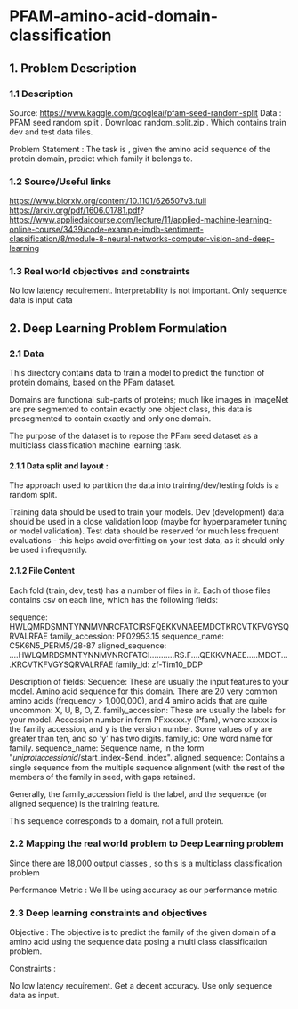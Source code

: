 # PFAM-amino-acid-domain-classification
## 1. Problem Description
### 1.1 Description
Source: https://www.kaggle.com/googleai/pfam-seed-random-split Data : PFAM seed random split . Download random_split.zip . Which contains train dev and test data files.

Problem Statement : The task is , given the amino acid sequence of the protein domain, predict which family it belongs to.
### 1.2 Source/Useful links
https://www.biorxiv.org/content/10.1101/626507v3.full
https://arxiv.org/pdf/1606.01781.pdf?
https://www.appliedaicourse.com/lecture/11/applied-machine-learning-online-course/3439/code-example-imdb-sentiment-classification/8/module-8-neural-networks-computer-vision-and-deep-learning
### 1.3 Real world objectives and constraints
No low latency requirement.
Interpretability is not important.
Only sequence data is input data
## 2. Deep Learning Problem Formulation
### 2.1 Data
This directory contains data to train a model to predict the function of protein domains, based on the PFam dataset.

Domains are functional sub-parts of proteins; much like images in ImageNet are pre segmented to contain exactly one object class, this data is presegmented to contain exactly and only one domain.

The purpose of the dataset is to repose the PFam seed dataset as a multiclass classification machine learning task.

#### 2.1.1 Data split and layout :
The approach used to partition the data into training/dev/testing folds is a random split.

Training data should be used to train your models.
Dev (development) data should be used in a close validation loop (maybe for hyperparameter tuning or model validation).
Test data should be reserved for much less frequent evaluations - this helps avoid overfitting on your test data, as it should only be used infrequently.
#### 2.1.2 File Content
Each fold (train, dev, test) has a number of files in it. Each of those files contains csv on each line, which has the following fields:

sequence: HWLQMRDSMNTYNNMVNRCFATCIRSFQEKKVNAEEMDCTKRCVTKFVGYSQRVALRFAE family_accession: PF02953.15 sequence_name: C5K6N5_PERM5/28-87 aligned_sequence: ....HWLQMRDSMNTYNNMVNRCFATCI...........RS.F....QEKKVNAEE.....MDCT....KRCVTKFVGYSQRVALRFAE family_id: zf-Tim10_DDP

Description of fields: Sequence: These are usually the input features to your model. Amino acid sequence for this domain. There are 20 very common amino acids (frequency > 1,000,000), and 4 amino acids that are quite uncommon: X, U, B, O, Z.
family_accession: These are usually the labels for your model. Accession number in form PFxxxxx.y (Pfam), where xxxxx is the family accession, and y is the version number. Some values of y are greater than ten, and so 'y' has two digits.
family_id: One word name for family.
sequence_name: Sequence name, in the form "𝑢𝑛𝑖𝑝𝑟𝑜𝑡𝑎𝑐𝑐𝑒𝑠𝑠𝑖𝑜𝑛𝑖𝑑/start_index-$end_index".
aligned_sequence: Contains a single sequence from the multiple sequence alignment (with the rest of the members of the family in seed, with gaps retained.

Generally, the family_accession field is the label, and the sequence (or aligned sequence) is the training feature.

This sequence corresponds to a domain, not a full protein.

### 2.2 Mapping the real world problem to Deep Learning problem
Since there are 18,000 output classes , so this is a multiclass classification problem

Performance Metric : We ll be using accuracy as our performance metric.
### 2.3 Deep learning constraints and objectives
Objective : The objective is to predict the family of the given domain of a amino acid using the sequence data posing a multi class classification problem.

Constraints :

No low latency requirement.
Get a decent accuracy.
Use only sequence data as input.
